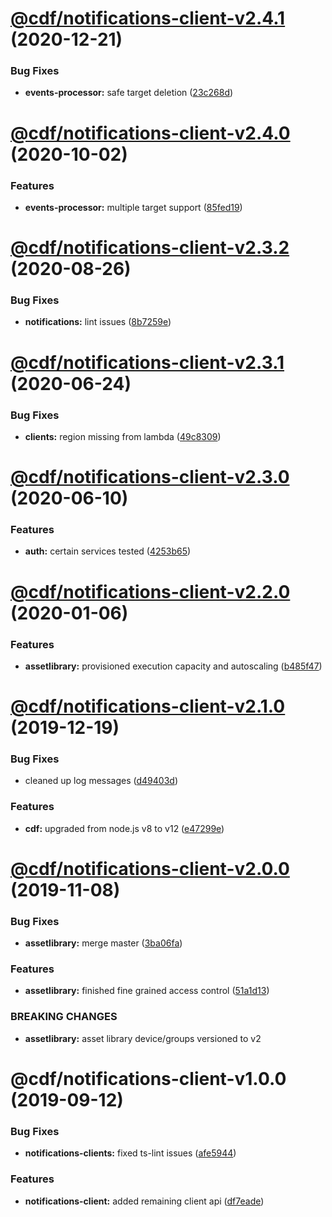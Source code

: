 # [@cdf/notifications-client-v2.4.1](https://git-codecommit.us-west-2.amazonaws.com/v1/repos/cdf-core/compare/@cdf/notifications-client-v2.4.0...@cdf/notifications-client-v2.4.1) (2020-12-21)


### Bug Fixes

* **events-processor:** safe target deletion ([23c268d](https://git-codecommit.us-west-2.amazonaws.com/v1/repos/cdf-core/commit/23c268d1ca40e1b53c8d371f8fb22d0bf34c885f))

# [@cdf/notifications-client-v2.4.0](https://git-codecommit.us-west-2.amazonaws.com/v1/repos/cdf-core/compare/@cdf/notifications-client-v2.3.2...@cdf/notifications-client-v2.4.0) (2020-10-02)


### Features

* **events-processor:** multiple target support ([85fed19](https://git-codecommit.us-west-2.amazonaws.com/v1/repos/cdf-core/commit/85fed19faa95066b57b74f9f297ca920bd90c15a))

# [@cdf/notifications-client-v2.3.2](https://git-codecommit.us-west-2.amazonaws.com/v1/repos/cdf-core/compare/@cdf/notifications-client-v2.3.1...@cdf/notifications-client-v2.3.2) (2020-08-26)


### Bug Fixes

* **notifications:** lint issues  ([8b7259e](https://git-codecommit.us-west-2.amazonaws.com/v1/repos/cdf-core/commit/8b7259e7c6f685bab26f398667fdf5b0106f8c70))

# [@cdf/notifications-client-v2.3.1](https://git-codecommit.us-west-2.amazonaws.com/v1/repos/cdf-core/compare/@cdf/notifications-client-v2.3.0...@cdf/notifications-client-v2.3.1) (2020-06-24)


### Bug Fixes

* **clients:** region missing from lambda ([49c8309](https://git-codecommit.us-west-2.amazonaws.com/v1/repos/cdf-core/commit/49c8309e87fd315267a15a888dcd20d2fc3e209b))

# [@cdf/notifications-client-v2.3.0](https://git-codecommit.us-west-2.amazonaws.com/v1/repos/cdf-core/compare/@cdf/notifications-client-v2.2.0...@cdf/notifications-client-v2.3.0) (2020-06-10)


### Features

* **auth:** certain services tested ([4253b65](https://git-codecommit.us-west-2.amazonaws.com/v1/repos/cdf-core/commit/4253b65750e52dd962a3a42dde05626044bb79cc))

# [@cdf/notifications-client-v2.2.0](https://git-codecommit.us-west-2.amazonaws.com/v1/repos/cdf-core/compare/@cdf/notifications-client-v2.1.0...@cdf/notifications-client-v2.2.0) (2020-01-06)


### Features

* **assetlibrary:** provisioned execution capacity and autoscaling ([b485f47](https://git-codecommit.us-west-2.amazonaws.com/v1/repos/cdf-core/commit/b485f477c0b1c36d63f74c70fa041c296148b980))

# [@cdf/notifications-client-v2.1.0](https://git-codecommit.us-west-2.amazonaws.com/v1/repos/cdf-core/compare/@cdf/notifications-client-v2.0.0...@cdf/notifications-client-v2.1.0) (2019-12-19)


### Bug Fixes

* cleaned up log messages ([d49403d](https://git-codecommit.us-west-2.amazonaws.com/v1/repos/cdf-core/commit/d49403d11f3f73ea8c5ce061bfa790ec40cd8c13))


### Features

* **cdf:** upgraded from node.js v8 to v12 ([e47299e](https://git-codecommit.us-west-2.amazonaws.com/v1/repos/cdf-core/commit/e47299ee399acf6554a0845048c4fed99251c2b1))

# [@cdf/notifications-client-v2.0.0](https://git-codecommit.us-west-2.amazonaws.com/v1/repos/cdf-core/compare/@cdf/notifications-client-v1.0.0...@cdf/notifications-client-v2.0.0) (2019-11-08)


### Bug Fixes

* **assetlibrary:** merge master ([3ba06fa](https://git-codecommit.us-west-2.amazonaws.com/v1/repos/cdf-core/commit/3ba06fa9fc5b264ceaed0f97ccf45fab97d57a08))


### Features

* **assetlibrary:** finished fine grained access control ([51a1d13](https://git-codecommit.us-west-2.amazonaws.com/v1/repos/cdf-core/commit/51a1d134ec48be2d62edc575998752ff866230bf))


### BREAKING CHANGES

* **assetlibrary:** asset library device/groups versioned to v2

# @cdf/notifications-client-v1.0.0 (2019-09-12)


### Bug Fixes

* **notifications-clients:** fixed ts-lint issues ([afe5944](https://git-codecommit.us-west-2.amazonaws.com/v1/repos/cdf-core/commit/afe5944))


### Features

* **notifications-client:** added remaining client api ([df7eade](https://git-codecommit.us-west-2.amazonaws.com/v1/repos/cdf-core/commit/df7eade))
